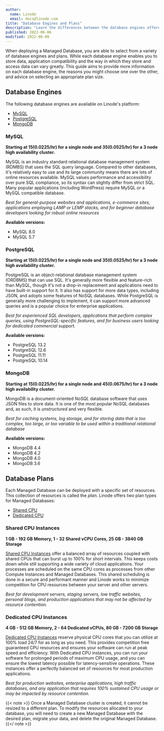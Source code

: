 ```yaml
---
author:
  name: Linode
  email: docs@linode.com
title: "Database Engines and Plans"
description: "Learn the differences between the database engines offered by Linode's Managed Database service."
published: 2022-06-06
modified: 2022-08-09
---
```


When deploying a Managed Database, you are able to select from a variety of database engines and plans. While each database engine enables you to store data, application compatibility and the way in which they store and access data can vary greatly. This guide aims to provide more information on each database engine, the reasons you might choose one over the other, and advice on selecting an appropriate plan size.

## Database Engines

The following database engines are available on Linode's platform:

- [MySQL](#mysql)
- [PostgreSQL](#postgresql)
- [MongoDB](#mongodb)

### MySQL

**Starting at $15 ($0.0225/hr) for a single node and $35 ($0.0525/hr) for a 3 node high availability cluster.**

MySQL is an industry standard relational database management system (RDMBS) that uses the SQL query language. Compared to other databases, it's relatively easy to use and its large community means there are lots of online resources available. MySQL values performance and accessibility over pure SQL compliance, so its syntax can slightly differ from strict SQL. Many popular applications (including WordPress) require MySQL or a MySQL compatible database.

*Best for general-purpose websites and applications, e-commerce sites, applications employing LAMP or LEMP stacks, and for beginner database developers looking for robust online resources*

**Available versions:**

- MySQL 8.0
- MySQL 5.7

### PostgreSQL

**Starting at $15 ($0.0225/hr) for a single node and $35 ($0.0525/hr) for a 3 node high availability cluster.**

PostgreSQL is an object-relational database management system (ORDBMS) that can use SQL. It's generally more flexible and feature-rich than MySQL, though it's not a drop-in replacement and applications need to have built-in support for it. It also has support for more data types, including JSON, and adopts some features of NoSQL databases. While PostgreSQL is generally more challenging to implement, it can support more advanced queries and is a popular choice for enterprise applications.

*Best for experienced SQL developers, applications that perform complex queries, using PostgreSQL-specific features, and for business users looking for dedicated commercial support.*

**Available versions:**

- PostgreSQL 13.2
- PostgreSQL 12.6
- PostgreSQL 11.11
- PostgreSQL 10.14

### MongoDB

**Starting at $15 ($0.0225/hr) for a single node and $45 ($0.0675/hr) for a 3 node high availability cluster.**

MongoDB is a document-oriented *NoSQL* database software that uses JSON files to store data. It is one of the most popular NoSQL databases and, as such, it is *unstructured* and very flexible.

*Best for caching systems, log storage, and for storing data that is too complex, too large, or too variable to be used within a traditional relational database*

**Available versions:**

- MongoDB 4.4
- MongoDB 4.2
- MongoDB 4.0
- MongoDB 3.6

## Database Plans

Each Managed Database can be deployed with a specific set of resources. This collection of resources is called the *plan*. Linode offers two plan types for Managed Databases:

- [Shared CPU](#shared-cpu-instances)
- [Dedicated CPU](#dedicated-cpu-instances)

### Shared CPU Instances

**1 GB - 192 GB Memory, 1 - 32 Shared vCPU Cores, 25 GB - 3840 GB Storage**<br>

[Shared CPU Instances](/docs/products/compute/shared-cpu/) offer a balanced array of resources coupled with shared CPUs that can burst up to 100% for short intervals. This keeps costs down while still supporting a wide variety of cloud applications. Your processes are scheduled on the same CPU cores as processes from other Compute Instances and Managed Databases. This shared scheduling is done in a secure and performant manner and Linode works to minimize competition for CPU resources between your server and other servers.

*Best for development servers, staging servers, low traffic websites, personal blogs, and production applications that may not be affected by resource contention.*

### Dedicated CPU Instances

**4 GB - 512 GB Memory, 2 - 64 Dedicated vCPUs, 80 GB - 7200 GB Storage**<br>

[Dedicated CPU Instances](/docs/products/compute/dedicated-cpu/) reserve physical CPU cores that you can utilize at 100% load 24/7 for as long as you need. This provides competition free guaranteed CPU resources and ensures your software can run at peak speed and efficiency. With Dedicated CPU instances, you can run your software for prolonged periods of maximum CPU usage, and you can ensure the lowest latency possible for latency-sensitive operations. These instances offer a perfectly balanced set of resources for most production applications.

*Best for production websites, enterprise applications, high traffic databases, and any application that requires 100% sustained CPU usage or may be impacted by resource contention.*

{{< note >}}
Once a Managed Database cluster is created, it cannot be resized to a different plan. To modify the resources allocated to your database, you will need to create a new Managed Database with the desired plan, migrate your data, and delete the original Managed Database.
{{</ note >}}